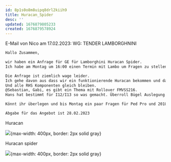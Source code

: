 ```yaml
---
id: 8p1s0o8m8uipq8drl2kiih9
title: Huracan_Spider
desc: ''
updated: 1676879805233
created: 1676879578924
---
```

E-Mail von Nico am 17.02.2023: WG: TENDER LAMBORGHNINI
```sh
Hallo Zusammen, 

wir haben ein Anfrage für GE für Lamborghini Huracan Spider.
Ich habe am Montag um 16:00 einen Termin mit Lambo um Fragen zu stellen.

Die Anfrage ist ziemlich wage leider.
Ich gehe davon aus dass wir ein funktionierende Huracan bekommen und dass wir nur das Dach weg machen(siehe Bild).
Und alle RHS Komponenten gleich bleiben.
@Sebastian, Gabi, es gibt ein Thema mit Rollover FMVSS216. 
Hans hat bestimmt für I12/I13 so was gemacht. Überroll Bügel Auslegung.

Könnt ihr überlegen und bis Montag ein paar Fragen für Ped Pro und 201Up mir senden? 

Abgabe für das Angebot ist 28.02.2023
```
Huracan

![](/assets/images/2023-02-20-08-55-13.png){max-width: 400px, border: 2px solid gray}

Huracan spider

![](/assets/images/2023-02-20-08-56-33.png){max-width: 400px, border: 2px solid gray}

